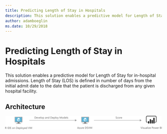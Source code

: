 ```yaml
---
title: Predicting Length of Stay in Hospitals 
description: This solution enables a predictive model for Length of Stay for in-hospital admissions. Length of Stay (LOS) is defined in number of days from the initial admit date to the date that the patient is discharged from any given hospital facility.
author: adamboeglin
ms.date: 10/29/2018
---
```

# Predicting Length of Stay in Hospitals 
This solution enables a predictive model for Length of Stay for in-hospital admissions. Length of Stay (LOS) is defined in number of days from the initial admit date to the date that the patient is discharged from any given hospital facility.

## Architecture
<img src="media/predicting-length-of-stay-in-hospitals.svg" alt='architecture diagram' />